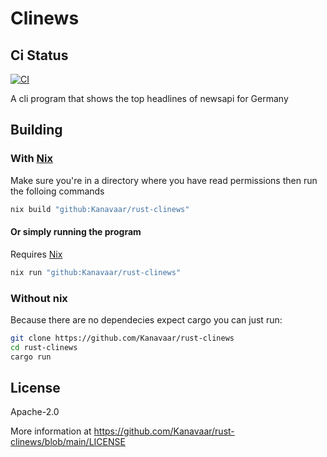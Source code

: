 # Clinews

## Ci Status

[![CI](https://circleci.com/gh/Kanavaar/rs-clinews.svg?style=svg)](https://app.circleci.com/pipelines/github/kanavaar/rs-clinews)

A cli program that shows the top headlines of newsapi for Germany

## Building

### With [Nix](https://nixos.org)

Make sure you're in a directory where you have read permissions
then run the folloing commands

```sh
nix build "github:Kanavaar/rust-clinews"
```

#### Or simply running the program

Requires [Nix](https://nixos.org)

```sh
nix run "github:Kanavaar/rust-clinews"
```

### Without nix

Because there are no dependecies expect cargo you can just run:

```sh
git clone https://github.com/Kanavaar/rust-clinews
cd rust-clinews
cargo run
```


## License

Apache-2.0

More information at <https://github.com/Kanavaar/rust-clinews/blob/main/LICENSE>
